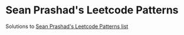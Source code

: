 # Sean Prashad's Leetcode Patterns

Solutions to [Sean Prashad's Leetcode Patterns list](https://seanprashad.com/leetcode-patterns/)

